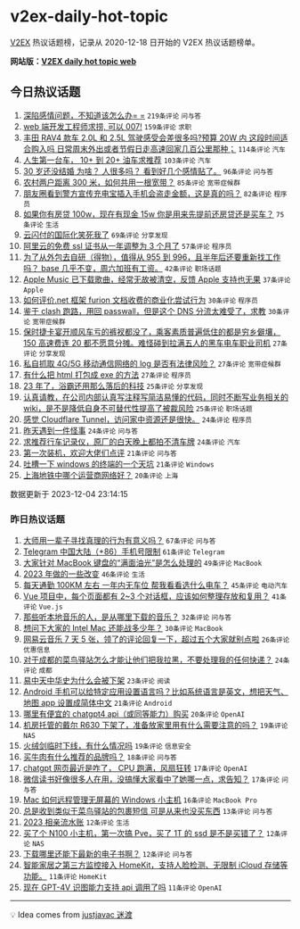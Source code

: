 # v2ex-daily-hot-topic

[V2EX](https://www.v2ex.com/) 热议话题榜，记录从 2020-12-18 日开始的 V2EX 热议话题榜单。

**网站版：[V2EX daily hot topic web](https://boojack.github.io/v2ex-daily-hot-topic-web/)**

## 今日热议话题

<!-- TODAY BEGIN -->

1. [深陷感情问题，不知道该怎么办= =](https://www.v2ex.com/t/997393) `219条评论` `问与答`
1. [web 端开发工程师求捞, 可以 007!](https://www.v2ex.com/t/997381) `159条评论` `求职`
1. [丰田 RAV4 款车 2.0L 和 2.5L 驾驶感受会差很多吗?预算 20W 内 这段时间适合购入吗 日常周末外出或者节假日走高速回家几百公里那种；](https://www.v2ex.com/t/997377) `114条评论` `汽车`
1. [人生第一台车， 10+ 到 20+ 油车求推荐](https://www.v2ex.com/t/997415) `103条评论` `汽车`
1. [30 岁还没结婚 为啥？ 人很多吗？ 看到好几个感情贴了。](https://www.v2ex.com/t/997477) `96条评论` `问与答`
1. [农村两户距离 300 米，如何共用一根宽带？](https://www.v2ex.com/t/997456) `85条评论` `宽带症候群`
1. [朋友圈看到警方宣传充电宝插入手机会盗走金额，这是真的吗？](https://www.v2ex.com/t/997423) `82条评论` `程序员`
1. [如果你有房贷 100w，现在有现金 15w 你是用来先提前还房贷还是买车？](https://www.v2ex.com/t/997559) `75条评论` `生活`
1. [云闪付的国际化笑死我了](https://www.v2ex.com/t/997383) `69条评论` `分享发现`
1. [阿里云的免费 ssl 证书从一年调整为 3 个月了](https://www.v2ex.com/t/997408) `57条评论` `程序员`
1. [为了从外包去自研（得物），值得从 955 到 996，且半年后还要重新找工作吗？ base 几乎不变，周六加班有工资。](https://www.v2ex.com/t/997571) `42条评论` `职场话题`
1. [Apple Music 已下载歌曲，经常无故被清空，反馈 Apple 支持也无果](https://www.v2ex.com/t/997361) `37条评论` `Apple`
1. [如何评价.net 框架 furion 文档收费的商业化尝试行为](https://www.v2ex.com/t/997411) `30条评论` `程序员`
1. [鉴于 clash 跑路，用回 passwall，但是这个 DNS 分流太难受了，求教](https://www.v2ex.com/t/997373) `30条评论` `宽带症候群`
1. [保时捷卡宴开顺风车亏的裤衩都没了，乘客素质普遍低住的都是穷乡僻壤， 150 高速费连 20 都不愿意分摊。难怪碰到拉满五人的黑车电车职业司机](https://www.v2ex.com/t/997510) `27条评论` `分享发现`
1. [私自抓取 4G/5G 移动通信网络的 log 是否有法律风险？](https://www.v2ex.com/t/997446) `27条评论` `宽带症候群`
1. [有什么把 html 打包成 exe 的方法](https://www.v2ex.com/t/997379) `27条评论` `程序员`
1. [23 年了，浴霸还用那么落后的科技](https://www.v2ex.com/t/997441) `25条评论` `分享发现`
1. [认真请教，在公司内部认真写注释写简洁易懂的代码，同时不断写业务相关的 wiki，是不是降低自身不可替代性提高了被裁风险](https://www.v2ex.com/t/997433) `25条评论` `职场话题`
1. [感觉 Cloudflare Tunnel，访问家中资源还是很快。](https://www.v2ex.com/t/997519) `24条评论` `程序员`
1. [昨天遇到一件怪事](https://www.v2ex.com/t/997435) `24条评论` `问与答`
1. [求推荐行车记录仪，原厂的白天晚上都拍不清车牌](https://www.v2ex.com/t/997387) `24条评论` `汽车`
1. [第一次装机，欢迎大佬们点评](https://www.v2ex.com/t/997517) `21条评论` `问与答`
1. [吐槽一下 windows 的终端的一个天坑](https://www.v2ex.com/t/997469) `21条评论` `Windows`
1. [上海地铁中哪个运营商网络好？](https://www.v2ex.com/t/997367) `20条评论` `上海`

数据更新于 2023-12-04 23:14:15

<!-- TODAY END -->

### 昨日热议话题

<!-- YESTERDAY BEGIN -->

1. [大师用一辈子寻找真理的行为有意义吗？](https://www.v2ex.com/t/997241) `67条评论` `问与答`
1. [Telegram 中国大陆（+86）手机号限制](https://www.v2ex.com/t/997237) `61条评论` `Telegram`
1. [大家针对 MacBook 键盘的“满面油光”是怎么处理的](https://www.v2ex.com/t/997206) `49条评论` `MacBook`
1. [2023 年做的一些改变](https://www.v2ex.com/t/997199) `46条评论` `生活`
1. [每天通勤 100KM 左右 一年内无车位 帮我看看选什么电车？](https://www.v2ex.com/t/997261) `45条评论` `电动汽车`
1. [Vue 项目中，每个页面都有 2~3 个对话框，应该如何整理存放和复用？](https://www.v2ex.com/t/997210) `41条评论` `Vue.js`
1. [那些听本地音乐的人，是从哪里下载的音乐？](https://www.v2ex.com/t/997213) `32条评论` `问与答`
1. [想问下大家的 Intel Mac 还能战多少年？](https://www.v2ex.com/t/997243) `30条评论` `MacBook`
1. [网易云音乐 7 天 5 张，领了的评论回复一下，超过五个大家就别点啦](https://www.v2ex.com/t/997197) `26条评论` `优惠信息`
1. [对于成都的菜鸟驿站怎么才能让他们把我拉黑，不要处理我的任何快递？](https://www.v2ex.com/t/997258) `24条评论` `成都`
1. [易中天中华史为什么会被下架](https://www.v2ex.com/t/997216) `23条评论` `阅读`
1. [Android 手机可以给特定应用设置语言吗？比如系统语言是英文，想把天气、地图 app 设置成简体中文](https://www.v2ex.com/t/997299) `21条评论` `Android`
1. [哪里有便宜的 chatgpt4 api（或同等能力）购买](https://www.v2ex.com/t/997292) `20条评论` `OpenAI`
1. [机房托管的戴尔 R630 下架了，准备放家里用有什么需要注意的吗？](https://www.v2ex.com/t/997335) `19条评论` `NAS`
1. [火绒剑临时下线，有什么情况吗](https://www.v2ex.com/t/997262) `19条评论` `信息安全`
1. [买牛肉有什么推荐的品牌吗？](https://www.v2ex.com/t/997282) `18条评论` `问与答`
1. [chatgpt 网页最近是咋了， CPU 跑满，风扇狂转](https://www.v2ex.com/t/997321) `17条评论` `OpenAI`
1. [微信读书好像很多人在用，没搞懂大家看中了她哪一点，求告知？](https://www.v2ex.com/t/997311) `17条评论` `问与答`
1. [Mac 如何远程管理无屏幕的 Windows 小主机](https://www.v2ex.com/t/997274) `16条评论` `MacBook Pro`
1. [总是收到类似于菜鸟驿站的包裹短信 可是从来也没买东西](https://www.v2ex.com/t/997251) `13条评论` `问与答`
1. [2023 相亲流水账](https://www.v2ex.com/t/997327) `12条评论` `生活`
1. [买了个 N100 小主机，第一次搞 Pve，买了 1T 的 ssd 是不是买错了？](https://www.v2ex.com/t/997273) `12条评论` `NAS`
1. [下载哪里还能下最新的电子书啊？](https://www.v2ex.com/t/997214) `12条评论` `问与答`
1. [智能家居之第三方监控接入 HomeKit，支持人脸检测、无限制 iCloud 存储等功能。](https://www.v2ex.com/t/997325) `11条评论` `HomeKit`
1. [现在 GPT-4V 识图能力支持 api 调用了吗](https://www.v2ex.com/t/997283) `11条评论` `OpenAI`

<!-- YESTERDAY END -->

---

💡 Idea comes from [justjavac 迷渡](https://github.com/justjavac/)
